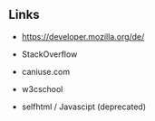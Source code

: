 
## Links

 * https://developer.mozilla.org/de/

 * StackOverflow

 * caniuse.com

 * w3cschool

 * selfhtml / Javascipt (deprecated)
